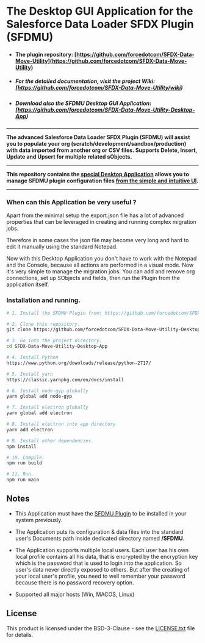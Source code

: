 # The Desktop GUI Application for the Salesforce Data Loader SFDX Plugin (SFDMU)

- #### The plugin repository:   [https://github.com/forcedotcom/SFDX-Data-Move-Utility](https://github.com/forcedotcom/SFDX-Data-Move-Utility)
- ##### For the detailed documentation, visit the project Wiki: [https://github.com/forcedotcom/SFDX-Data-Move-Utility/wiki)
- ##### Download also the SFDMU Desktop GUI Application: [https://github.com/forcedotcom/SFDX-Data-Move-Utility-Desktop-App)

----

**The advanced Salesforce Data Loader SFDX Plugin (SFDMU) will assist you to populate your org (scratch/development/sandbox/production) with data imported from another org or CSV files. Supports Delete, Insert, Update and Upsert for multiple related sObjects.** 

----
**This repository contains the <u>special Desktop Application</u> allows you to manage SFDMU plugin configuration files <u>from the simple and intuitive UI</u>.**

----



### When can this Application be very useful ?

Apart from the minimal setup the export.json file has a lot of advanced properties that can be leveraged in creating and running complex migration jobs.

Therefore in some cases the json file may become very long and hard to edit it manually using the standard Notepad. 

Now with this Desktop Application you don't have to work with the Notepad and the Console, because all actions are performed in a visual mode. Now it's very simple to manage the migration jobs. You can add and remove org connections, set up SObjects and fields, then run the Plugin from the application itself. 



### Installation and running.
```bash
# 1. Install the SFDMU Plugin from: https://github.com/forcedotcom/SFDX-Data-Move-Utility

# 2. Clone this repository.
git clone https://github.com/forcedotcom/SFDX-Data-Move-Utility-Desktop-App.git

# 3. Go into the project directory.
cd SFDX-Data-Move-Utility-Desktop-App

# 4. Install Python
https://www.python.org/downloads/release/python-2717/

# 5. Install yarn
https://classic.yarnpkg.com/en/docs/install

# 6. Install node-gyp globally
yarn global add node-gyp

# 7. Install electron globally
yarn global add electron

# 8. Install electron into app directory
yarn add electron

# 9. Install other dependencies
npm install

# 10. Compile.
npm run build

# 11. Run.
npm run main
```



## Notes

* This Application must have the [SFDMU Plugin](https://github.com/forcedotcom/SFDX-Data-Move-Utility) to be installed in your system previously.
  
* The Application puts its configuration & data files into the standard user's Documents path inside dedicated directory named **/SFDMU**.
  
* The Application supports multiple local users. 
  Each user has his own local profile contains all his data, that is encrypted by the encryption key which is the password that is used to login into the application. 
  So user's data never directly exposed to others. But after the creating of your local user's profile, you need to well remember your password because there is no password recovery option.

* Supported all major hosts (Win, MACOS, Linux)



## License

This product is licensed under the BSD-3-Clause - see the [LICENSE.txt](LICENSE.txt) file for details.




